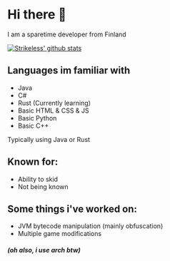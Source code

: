 # Hi there 👋

I am a sparetime developer from Finland

[![Strikeless' github stats](https://github-readme-stats.vercel.app/api?username=Strikeless&show_icons=true&theme=dark&count_private=true)](https://github.com/anuraghazra/github-readme-stats)

## Languages im familiar with
- Java
- C#
- Rust (Currently learning)
- Basic HTML & CSS & JS
- Basic Python
- Basic C++

Typically using Java or Rust

## Known for:
- Ability to skid
- Not being known

## Some things i've worked on:
- JVM bytecode manipulation (mainly obfuscation)
- Multiple game modifications

##### (oh also, i use arch btw)
